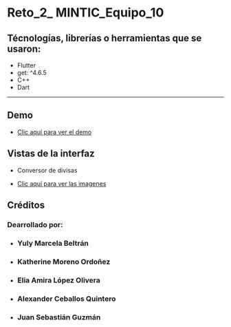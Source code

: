 # Reto_2_ MINTIC_Equipo_10

##  Técnologías, librerías o herramientas que se usaron:
- Flutter
- get: ^4.6.5
- C++ 
- Dart

*******


##  Demo

- [Clic aquí para ver el demo](https://youtube.com/shorts/8uIenhpYuxU)

##  Vistas de la interfaz
-   Conversor de divisas<br>


- [Clic aquí para ver las imagenes](https://drive.google.com/drive/folders/162QUmV3d0hSC89leRCbbevTEh5UjgbQu?usp=sharing)

<!-- ![alt text](https://github.com/yulybeltran/Reto1_App_Movile/blob/main/conversor_monedas.png?raw=true) -->



##  Créditos 
### Dearrollado por:
-   <h3>Yuly Marcela Beltrán</h3>
-   <h3>Katherine Moreno Ordoñez</h3>
-   <h3> Elia Amira López Olivera </h3>
-   <h3>Alexander Ceballos Quintero</h3>
-   <h3>Juan Sebastián Guzmán</h3>
